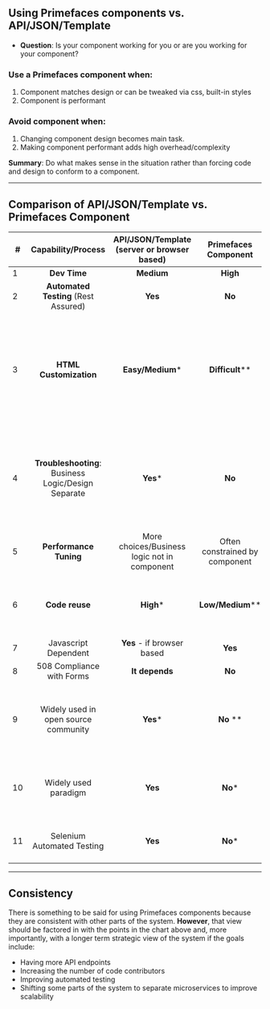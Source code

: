 
## Using Primefaces components vs. API/JSON/Template

  - **Question**: Is your component working for you or are you working for your component?

### Use a Primefaces component when:

1. Component matches design or can be tweaked via css, built-in styles
1. Component is performant

### Avoid component when:

1. Changing component design becomes main task.
1. Making component performant adds high overhead/complexity


**Summary**: Do what makes sense in the situation rather than forcing code and design to conform to a component.

---

## Comparison of API/JSON/Template vs. Primefaces Component



|#|Capability/Process|API/JSON/Template (server or browser based)|Primefaces Component|Note|
---|:---:|:---:|:---:|:---:
|1|**Dev Time**|**Medium**|**High**||
|2|**Automated Testing** (Rest Assured)|**Yes**|**No**|
|3|**HTML Customization**|**Easy/Medium**\*|**Difficult**\*\*|\*Many tools available or raw HTML (Java templating, jquery, datatables, angular, react, etc, etc)  \*\*Design limited to Primeface components. (ref: dataset page file listing)|
|4|**Troubleshooting**: Business Logic/Design Separate|**Yes**\*|**No**|\*Easier to identify issues, especially with automated testing of business logic.  Right away "50% easier" -- easily determine whether issue is in business logic or template|
|5|**Performance Tuning**|More choices/Business logic not in component|Often constrained by component||
|6|**Code reuse**|**High**\*|**Low/Medium**\*\*|\*API endpoints/templates can be re-used. \*\*Components tightly tied to Business Logic|
|7|Javascript Dependent|**Yes** - if browser based|**Yes**|
|8|508 Compliance with Forms|**It depends**|**No**|
|9|Widely used in open source community|**Yes**\*|**No** \*\*|\*More community -> more potential contributors, stackoverflow, etc) \*\*In 2016 we were believed to be only open source project|
|10|Widely used paradigm|**Yes**|**No**\*|\*Industry shift to microservices, other frameworks, Oracle pulling resources, fewer programmers in their 20s, etc.|
|11|Selenium Automated Testing|**Yes**|**No**\*|\*Requires significant programming (time prohibitive)|

---

## Consistency

There is something to be said for using Primefaces components because they are consistent with other parts of the system.  __However__, that view should be factored in with the points in the chart above and, more importantly, with a longer term strategic view of the system if the goals include:
  - Having more API endpoints
  - Increasing the number of code contributors
  - Improving automated testing
  - Shifting some parts of the system to separate microservices to improve scalability
